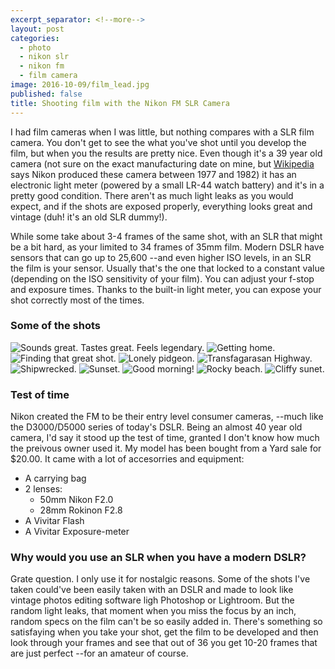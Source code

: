 ```yaml
---
excerpt_separator: <!--more-->
layout: post
categories:
  - photo
  - nikon slr
  - nikon fm
  - film camera
image: 2016-10-09/film_lead.jpg
published: false
title: Shooting film with the Nikon FM SLR Camera
---
```


I had film cameras when I was little, but nothing compares with a SLR film camera. You don't get to see the what you've shot until you develop the film, but when you the results are pretty nice. Even though it's a 39 year old camera (not sure on the exact manufacturing date on mine, but [Wikipedia](https://en.wikipedia.org/wiki/Nikon_FM) says Nikon produced these camera between 1977 and 1982) it has an electronic light meter (powered by a small LR-44 watch battery) and it's in a pretty good condition. There aren't as much light leaks as you would expect, and if the shots are exposed properly, everything looks great and vintage (duh! it's an old SLR dummy!).

<!--more-->

While some take about 3-4 frames of the same shot, with an SLR that might be a bit hard, as your limited to 34 frames of 35mm film. Modern DSLR have sensors that can go up to 25,600 --and even higher ISO levels, in an SLR the film is your sensor. Usually that's the one that locked to a constant value (depending on the ISO sensitivity of your film). You can adjust your f-stop and exposure times. Thanks to the built-in light meter, you can expose your shot correctly most of the times.

### Some of the shots

![Sounds great. Tastes great. Feels legendary.]({{site.baseurl}}/assets/post-images/2016-10-09/001.jpg)
![Getting home.]({{site.baseurl}}/assets/post-images/2016-10-09/002.jpg)
![Finding that great shot.]({{site.baseurl}}/assets/post-images/2016-10-09/003.jpg)
![Lonely pidgeon.]({{site.baseurl}}/assets/post-images/2016-10-09/002.jpg)
![Transfagarasan Highway.]({{site.baseurl}}/assets/post-images/2016-10-09/005.jpg)
![Shipwrecked.]({{site.baseurl}}/assets/post-images/2016-10-09/006.jpg)
![Sunset.]({{site.baseurl}}/assets/post-images/2016-10-09/007.jpg)
![Good morning!]({{site.baseurl}}/assets/post-images/2016-10-09/008.jpg)
![Rocky beach.]({{site.baseurl}}/assets/post-images/2016-10-09/009.jpg)
![Cliffy sunet.]({{site.baseurl}}/assets/post-images/2016-10-09/010.jpg)

### Test of time

Nikon created the FM to be their entry level consumer cameras, --much like the D3000/D5000 series of today's DSLR. Being an almost 40 year old camera, I'd say it stood up the test of time, granted I don't know how much the preivous owner used it. My model has been bought from a Yard sale for $20.00. It came with a lot of accesorries and equipment:

* A carrying bag
* 2 lenses:
  * 50mm Nikon F2.0
  * 28mm Rokinon F2.8
* A Vivitar Flash
* A Vivitar Exposure-meter
<!--TODO: Insert more items-->

### Why would you use an SLR when you have a modern DSLR?

Grate question. I only use it for nostalgic reasons. Some of the shots I've taken could've been easily taken with an DSLR and made to look like vintage photos editing software ligh Photoshop or Lightroom. 
But the random light leaks, that moment when you miss the focus by an inch, random specs on the film can't be so easily added in. There's something so satisfaying when you take your shot, get the film to be developed and then look through your frames and see that out of 36 you get 10-20 frames that are just perfect --for an amateur of course.